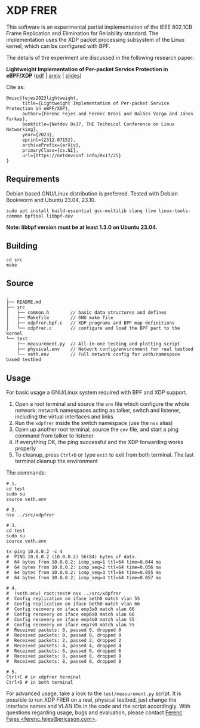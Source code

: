 # XDP FRER

This software is an experimental partial implementation of the IEEE 802.1CB Frame Replication and Elimination for Reliability standard.
The implementation uses the XDP packet processing subsystem of the Linux kernel, which can be configured with BPF.

The details of the experiment are discussed in the following research paper:

__Lightweight Implementation of Per-packet Service Protection in eBPF/XDP__ ([pdf](https://netdevconf.info/0x17/docs/netdev-0x17-paper25-talk-paper.pdf) | [arxiv](https://arxiv.org/abs/2312.07152) | [slides](https://netdevconf.info/0x17/docs/netdev-0x17-paper25-talk-slides/netdev0x17_xdpfrer_slides.pdf))

Cite as:

```
@misc{fejes2023lightweight,
      title={Lightweight Implementation of Per-packet Service Protection in eBPF/XDP}, 
      author={Ferenc Fejes and Ferenc Orosi and Balázs Varga and János Farkas},
      booktitle={Netdev 0x17, THE Technical Conference on Linux Networking},
      year={2023},
      eprint={2312.07152},
      archivePrefix={arXiv},
      primaryClass={cs.NI},
      url={https://netdevconf.info/0x17/25}
}
```

## Requirements

Debian based GNU/Linux distribution is preferred.
Tested with Debian Bookworm and Ubuntu 23.04, 23.10.

```
sudo apt install build-essential gcc-multilib clang llvm linux-tools-common bpftool libbpf-dev
```

**Note: libbpf version must be at least 1.3.0 on Ubuntu 23.04.**

## Building

```
cd src
make
```

## Source

```
.
├── README.md
├── src
│   ├── common.h        // basic data structures and defines
│   ├── Makefile        // GNU make file
│   ├── xdpfrer.bpf.c   // XDP programs and BPF map definitions
│   └── xdpfrer.c       // configure and load the BPF part to the kernel
└── test
    ├── measurement.py  // All-in-one testing and plotting script
    ├── physical.env    // Network config/environment for real testbed
    └── veth.env        // Full network config for veth/namespace based testbed
```

## Usage

For basic usage a GNU/Linux system required with BPF and XDP support.

1. Open a root terminal and source the `env` file which configure the whole network: network namespaces acting as talker, switch and listener, including the virtual interfaces and links.
2. Run the `xdpfrer` inside the switch namespace (use the `nsx` alias)
3. Open up another root terminal, source the `env` file, and start a ping command from talker to listener
4. If everything OK, the ping successful and the XDP forwarding works properly
5. To cleanup, press `Ctrl+D` or type `exit` to exit from both terminal. The last terminal cleanup the environment

The commands:

```
# 1.
cd test
sudo su
source veth.env

# 2.
nsx ../src/xdpfrer

# 3.
cd test
sudo su
source veth.env

tx ping 10.0.0.2 -c 4
#  PING 10.0.0.2 (10.0.0.2) 56(84) bytes of data.
#  64 bytes from 10.0.0.2: icmp_seq=1 ttl=64 time=0.044 ms
#  64 bytes from 10.0.0.2: icmp_seq=2 ttl=64 time=0.056 ms
#  64 bytes from 10.0.0.2: icmp_seq=3 ttl=64 time=0.055 ms
#  64 bytes from 10.0.0.2: icmp_seq=4 ttl=64 time=0.057 ms

# 4.
#  (veth.env) root:test# nsx ../src/xdpfrer
#  Config replication on iface aeth0 match vlan 55
#  Config replication on iface beth0 match vlan 66
#  Config recovery on iface enp3s0 match vlan 66
#  Config recovery on iface enp6s0 match vlan 66
#  Config recovery on iface enp4s0 match vlan 55
#  Config recovery on iface enp7s0 match vlan 55
#  Received packets: 0, passed 0, dropped 0
#  Received packets: 0, passed 0, dropped 0
#  Received packets: 2, passed 2, dropped 2
#  Received packets: 4, passed 4, dropped 4
#  Received packets: 6, passed 6, dropped 6
#  Received packets: 8, passed 8, dropped 8
#  Received packets: 8, passed 8, dropped 8

# 5.
Ctrl+C # in xdpfrer terminal
Ctrl+D # in both terminal
```

For advanced usage, take a look to the `test/measurement.py` script.
It is possible to run XDP FRER on a real, physical testbed, just change the interface names and VLAN IDs in the code and the script accordingly.
With questions regarding usage, bugs and evaluation, please contact [Ferenc Fejes \<ferenc.fejes@ericsson.com\>](mailto:ferenc.fejes@ericsson.com).
